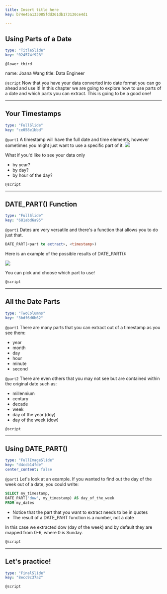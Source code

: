 ```yaml
---
title: Insert title here
key: b74e45a133085fdd361db173130ce4d1

---
```

## Using Parts of a Date

```yaml
type: "TitleSlide"
key: "024574f928"
```

`@lower_third`

name: Joana Wang
title: Data Engineer


`@script`
Now that you have your data converted into date format you can go ahead and use it!
In this chapter we are going to explore how to use parts of a date and which parts you can extract. This is going to be a good one!


---
## Your Timestamps

```yaml
type: "FullSlide"
key: "ce058e1bbd"
```

`@part1`
A timestamp will have the full date and time elements, however sometimes you might just want to use a specific part of it.
![](https://assets.datacamp.com/production/repositories/4674/datasets/87e0ed5ea1f52f2975536ab7d0a1d348c57b5ce5/timestamp.png)

What if you'd like to see your data only 
- by year?
- by day?
- by hour of the day?


`@script`



---
## DATE_PART() Function

```yaml
type: "FullSlide"
key: "681abd6a95"
```

`@part1`
Dates are very versatile and there's a function that allows you to do just that.

```SQL
DATE_PART(<part to extract>, <timestamp>)
```
Here is an example of the possible results of DATE_PART():

![](https://assets.datacamp.com/production/repositories/4674/datasets/a0115356349d08c176d956630e2287d82a6ba87a/date_part%20table.png)

You can pick and choose which part to use!


`@script`



---
## All the Date Parts

```yaml
type: "TwoColumns"
key: "3bdf6d6b62"
```

`@part1`
There are many parts that you can extract out of a timestamp as you see them:
- year
- month
- day
- hour
- minute
- second


`@part2`
There are even others that you may not see but are contained within the original date such as:
- millennium
- century
- decade
- week
- day of the year (doy)
- day of the week (dow)


`@script`



---
## Using DATE_PART()

```yaml
type: "FullImageSlide"
key: "d4ccb14fde"
center_content: false
```

`@part1`
Let's look at an example.
If you wanted to find out the day of the week out of a date, you could write:
```SQL
SELECT my_timestamp,
DATE_PART('dow', my_timestamp) AS day_of_the_week
FROM my_dates
```
- Notice that the part that you want to extract needs to be in quotes
- The result of a DATE_PART function is a number, not a date

In this case we extracted dow (day of the week) and by default they are mapped from 0-6, where 0 is Sunday.


`@script`



---
## Let's practice!

```yaml
type: "FinalSlide"
key: "8ecc9c37a2"
```

`@script`



